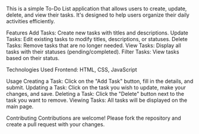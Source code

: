 This is a simple To-Do List application that allows users to create, update, delete, and view their tasks. It's designed to help users organize their daily activities efficiently.

Features
Add Tasks: Create new tasks with titles and descriptions.
Update Tasks: Edit existing tasks to modify titles, descriptions, or statuses.
Delete Tasks: Remove tasks that are no longer needed.
View Tasks: Display all tasks with their statuses (pending/completed).
Filter Tasks: View tasks based on their status.

Technologies Used
Frontend: HTML, CSS, JavaScript

Usage
Creating a Task: Click on the "Add Task" button, fill in the details, and submit.
Updating a Task: Click on the task you wish to update, make your changes, and save.
Deleting a Task: Click the "Delete" button next to the task you want to remove.
Viewing Tasks: All tasks will be displayed on the main page.

Contributing
Contributions are welcome! Please fork the repository and create a pull request with your changes.

